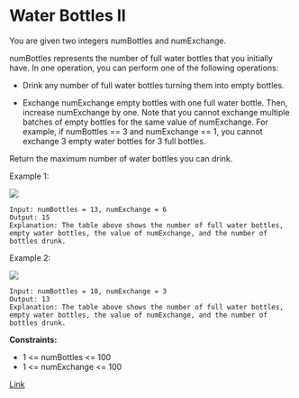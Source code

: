 # Water Bottles II

You are given two integers numBottles and numExchange.

numBottles represents the number of full water bottles that you initially have. In one operation, you can perform one of
the following operations:

- Drink any number of full water bottles turning them into empty bottles.

- Exchange numExchange empty bottles with one full water bottle. Then, increase numExchange by one. Note that you cannot
  exchange multiple batches of empty bottles for the same value of numExchange. For example, if numBottles == 3 and
  numExchange == 1, you cannot exchange 3 empty water bottles for 3 full bottles.

Return the maximum number of water bottles you can drink.

Example 1:

![](https://assets.leetcode.com/uploads/2024/01/28/exampleone1.png)
```
Input: numBottles = 13, numExchange = 6
Output: 15
Explanation: The table above shows the number of full water bottles, empty water bottles, the value of numExchange, and the number of bottles drunk.
```

Example 2:

![](https://assets.leetcode.com/uploads/2024/01/28/example231.png)
```
Input: numBottles = 10, numExchange = 3
Output: 13
Explanation: The table above shows the number of full water bottles, empty water bottles, the value of numExchange, and the number of bottles drunk.
```

**Constraints:**
- 1 <= numBottles <= 100 
- 1 <= numExchange <= 100

[Link](https://leetcode.com/problems/water-bottles-ii/description)